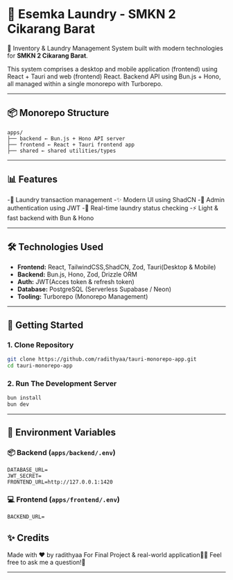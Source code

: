 # 🧺 Esemka Laundry - SMKN 2 Cikarang Barat

🚀 Inventory & Laundry Management System built with modern technologies for **SMKN 2 Cikarang Barat**.

This system comprises a desktop and mobile application (frontend) using React + Tauri and web (frontend) React. Backend API using Bun.js + Hono, all managed within a single monorepo with Turborepo.

---

## 📦 Monorepo Structure

```
apps/
├── backend ← Bun.js + Hono API server
├── frontend ← React + Tauri frontend app
├── shared ← shared utilities/types
```

---

## 📊 Features

-🧾 Laundry transaction management
-✨ Modern UI using ShadCN 
-👥 Admin authentication using JWT
-🧺 Real-time laundry status checking
-⚡ Light & fast backend with Bun & Hono

---

## 🛠️  Technologies Used

- **Frontend:** React, TailwindCSS,ShadCN, Zod, Tauri(Desktop & Mobile)
- **Backend:** Bun.js, Hono, Zod, Drizzle ORM
- **Auth:** JWT(Acces token & refresh token)
- **Database:** PostgreSQL (Serverless Supabase / Neon)
- **Tooling:** Turborepo (Monorepo Management)

---

## 🚀 Getting Started

### 1. Clone Repository

```bash
git clone https://github.com/radithyaa/tauri-monorepo-app.git
cd tauri-monorepo-app
```

### 2. Run The Development Server

```bash
bun install
bun dev
```

---

## 📁 Environment Variables

### 📦 Backend (`apps/backend/.env`)
```env
DATABASE_URL=
JWT_SECRET=
FRONTEND_URL=http://127.0.0.1:1420
```

### 💻 Frontend (`apps/frontend/.env`)
```env
BACKEND_URL=
```

## ✨ Credits

Made with ❤️ by radithyaa
For Final Project & real-world application👨‍💻
Feel free to ask me a question!🤝

---
